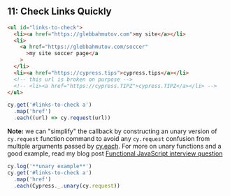 ## 11: Check Links Quickly

<!-- fiddle Check all links using cy.request -->

```html
<ul id="links-to-check">
  <li><a href="https://glebbahmutov.com">my site</a></li>
  <li>
    <a href="https://glebbahmutov.com/soccer"
      >my site soccer page</a
    >
  </li>
  <li><a href="https://cypress.tips">cypress.tips</a></li>
  <!-- this url is broken on purpose -->
  <!-- <li><a href="https://cypress.TIPZ">cypress.TIPZ</a></li> -->
</ul>
```

```js
cy.get('#links-to-check a')
  .map('href')
  .each((url) => cy.request(url))
```

**Note:** we can "simplify" the callback by constructing an unary version of `cy.request` function command to avoid any `cy.request` confusion from multiple arguments passed by [cy.each](https://on.cypress.io/each). For more on unary functions and a good example, read my blog post [Functional JavaScript interview question](https://glebbahmutov.com/blog/functional-js-interview-question/)

```js
cy.log('**unary example**')
cy.get('#links-to-check a')
  .map('href')
  .each(Cypress._.unary(cy.request))
```

<!-- fiddle-end -->
